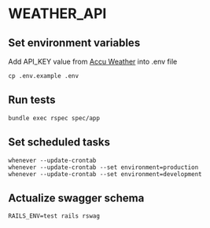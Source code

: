 # WEATHER_API

## Set environment variables
Add API_KEY value from [Accu Weather](https://developer.accuweather.com/) into .env file
```
cp .env.example .env
```

## Run tests
```
bundle exec rspec spec/app
```

## Set scheduled tasks
```
whenever --update-crontab
whenever --update-crontab --set environment=production
whenever --update-crontab --set environment=development
```

## Actualize swagger schema
```
RAILS_ENV=test rails rswag
```
